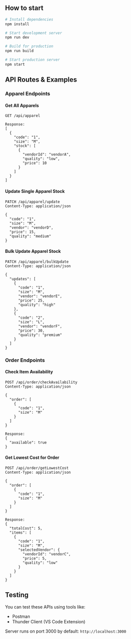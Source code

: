 ## How to start

```bash
# Install dependencies
npm install

# Start development server
npm run dev

# Build for production
npm run build

# Start production server
npm start
```

## API Routes & Examples

### Apparel Endpoints

#### Get All Apparels
```http
GET /api/apparel

Response:
[
  {
    "code": "1",
    "size": "M",
    "stock": [
      {
        "vendorId": "vendorA",
        "quality": "low",
        "price": 10
      }
    ]
  }
]
```

#### Update Single Apparel Stock
```http
PATCH /api/apparel/update
Content-Type: application/json

{
  "code": "1",
  "size": "M",
  "vendor": "vendorD",
  "price": 15,
  "quality": "medium"
}
```

#### Bulk Update Apparel Stock
```http
PATCH /api/apparel/bulkUpdate
Content-Type: application/json

{
  "updates": [
    {
      "code": "1",
      "size": "M",
      "vendor": "vendorE",
      "price": 25,
      "quality": "high"
    },
    {
      "code": "2",
      "size": "L",
      "vendor": "vendorF",
      "price": 30,
      "quality": "premium"
    }
  ]
}
```

### Order Endpoints

#### Check Item Availability
```http
POST /api/order/checkAvailability
Content-Type: application/json

{
  "order": [
    {
      "code": "1",
      "size": "M"
    }
  ]
}

Response:
{
  "available": true
}
```

#### Get Lowest Cost for Order
```http
POST /api/order/getLowestCost
Content-Type: application/json

{
  "order": [
    {
      "code": "1",
      "size": "M"
    }
  ]
}

Response:
{
  "totalCost": 5,
  "items": [
    {
      "code": "1",
      "size": "M",
      "selectedVendor": {
        "vendorId": "vendorC",
        "price": 5,
        "quality": "low"
      }
    }
  ]
}
```

## Testing
You can test these APIs using tools like:
- Postman
- Thunder Client (VS Code Extension)

Server runs on port 3000 by default: `http://localhost:3000`